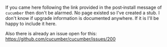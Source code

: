 If you came here following the link provided in the post‑install message of `cucumber` then don't be alarmed. No page existed so I've created a stub. I don't know if upgrade information is documented anywhere. If it is 
I'll be happy to include it here.

Also there is already an issue open for this: https://github.com/cucumber/cucumber/issues/200